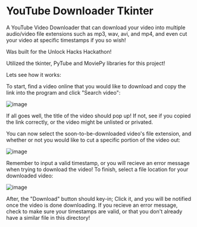# YouTube Downloader Tkinter
 
A YouTube Video Downloader that can download your video into multiple audio/video file extensions such as mp3, wav, avi, and mp4, and even cut your video at specific timestamps 
if you so wish!

Was built for the Unlock Hacks Hackathon!

Utilized the tkinter, PyTube and MoviePy libraries for this project!

Lets see how it works:

To start, find a video online that you would like to download and copy the link into the program and click "Search video":

![image](https://user-images.githubusercontent.com/97406502/156088796-445d74fd-6990-4852-8d67-17c9af4afb5a.png)

If all goes well, the title of the video should pop up! If not, see if you copied the link correctly, or the video might be unlisted or privated.


You can now select the soon-to-be-downloaded video's file extension, and whether or not you would like to cut a specific portion of the video out:

![image](https://user-images.githubusercontent.com/97406502/156089158-9290a2c5-8ebb-41b5-9be8-aba48b5b315b.png)

Remember to input a valid timestamp, or you will recieve an error message when trying to download the video!
To finish, select a file location for your downloaded video:

![image](https://user-images.githubusercontent.com/97406502/156089435-440c44ff-66f5-45e3-a416-f0a907790ab9.png)

After, the "Download" button should key-in; Click it, and you will be notified once the video is done downloading.
If you recieve an error message, check to make sure your timestamps are valid, or that you don't already have a similar file in this directory!










